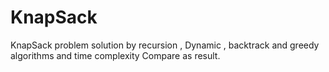 # KnapSack

KnapSack problem solution by recursion , Dynamic , backtrack and greedy algorithms and time complexity Compare as result.

